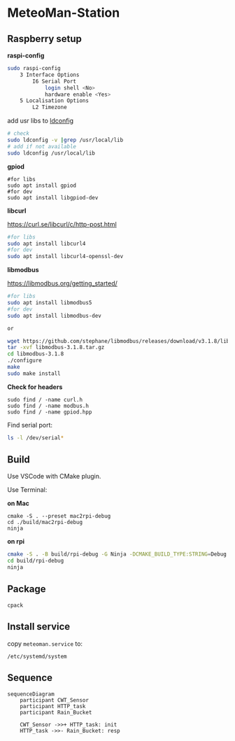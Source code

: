 # MeteoMan-Station



## Raspberry setup

**raspi-config**

```sh
sudo raspi-config
	3 Interface Options
		I6 Serial Port
			login shell <No>
			hardware enable <Yes>
	5 Localisation Options
		L2 Timezone
```



add usr libs to [ldconfig](https://linux.die.net/man/8/ldconfig)

```sh
# check 
sudo ldconfig -v |grep /usr/local/lib
# add if not available
sudo ldconfig /usr/local/lib
```



**gpiod**

```shell
#for libs
sudo apt install gpiod
#for dev
sudo apt install libgpiod-dev
```



**libcurl**

https://curl.se/libcurl/c/http-post.html

```bash
#for libs
sudo apt install libcurl4
#for dev
sudo apt install libcurl4-openssl-dev
```



**libmodbus**

https://libmodbus.org/getting_started/

```bash
#for libs
sudo apt install libmodbus5
#for dev
sudo apt install libmodbus-dev

or

wget https://github.com/stephane/libmodbus/releases/download/v3.1.8/libmodbus-3.1.8.tar.gz
tar -xvf libmodbus-3.1.8.tar.gz
cd libmodbus-3.1.8
./configure
make
sudo make install
```



**Check for headers**

```shell
sudo find / -name curl.h 
sudo find / -name modbus.h 
sudo find / -name gpiod.hpp
```





Find serial port:

```sh
ls -l /dev/serial*
```



## Build

Use VSCode with CMake plugin.

Use Terminal:

**on Mac**

```shell
cmake -S . --preset mac2rpi-debug
cd ./build/mac2rpi-debug
ninja
```

**on rpi**

```sh
cmake -S . -B build/rpi-debug -G Ninja -DCMAKE_BUILD_TYPE:STRING=Debug
cd build/rpi-debug
ninja
```



## Package

```shell
cpack
```



## Install service

copy `meteoman.service` to:

```shell
/etc/systemd/system
```





## Sequence



```mermaid
sequenceDiagram
	participant CWT_Sensor
	participant HTTP_task
	participant Rain_Bucket
	
	CWT_Sensor ->>+ HTTP_task: init
	HTTP_task ->>- Rain_Bucket: resp
	
```

